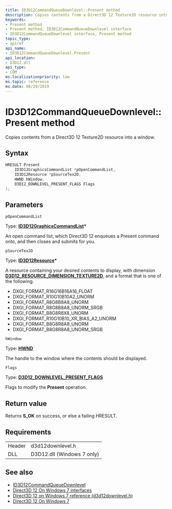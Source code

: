 ```yaml
---
title: ID3D12CommandQueueDownlevel::Present method
description: Copies contents from a Direct3D 12 Texture2D resource into a window. | ID3D12CommandQueueDownlevel::Present method
keywords:
- Present method
- Present method, ID3D12CommandQueueDownlevel interface
- ID3D12CommandQueueDownlevel interface, Present method
topic_type:
- apiref
api_name:
- ID3D12CommandQueueDownlevel.Present
api_location:
- D3D12.dll
api_type:
- COM
ms.localizationpriority: low
ms.topic: reference
ms.date: 08/29/2019
---
```


# ID3D12CommandQueueDownlevel::Present method

Copies contents from a Direct3D 12 Texture2D resource into a window.

## Syntax

```cpp
HRESULT Present
    ID3D12GraphicsCommandList *pOpenCommandList,
    ID3D12Resource *pSourceTex2D,
    HWND hWindow,
    D3D12_DOWNLEVEL_PRESENT_FLAGS Flags
);
```

## Parameters

`pOpenCommandList`

Type: **[ID3D12GraphicsCommandList](/windows/win32/api/d3d12/nn-d3d12-id3d12graphicscommandlist)\***

An open command list, which Direct3D 12 enqueues a Present command onto, and then closes and submits for you.

`pSourceTex2D`

Type: **[ID3D12Resource](/windows/win32/api/d3d12/nn-d3d12-id3d12resource)\***

A resource containing your desired contents to display, with dimension [**D3D12\_RESOURCE\_DIMENSION\_TEXTURE2D**](/windows/win32/api/d3d12/ne-d3d12-d3d12_resource_dimension), and a format that is one of the following.

* DXGI_FORMAT_R16G16B16A16_FLOAT
* DXGI_FORMAT_R10G10B10A2_UNORM
* DXGI_FORMAT_R8G8B8A8_UNORM
* DXGI_FORMAT_R8G8B8A8_UNORM_SRGB
* DXGI_FORMAT_B8G8R8X8_UNORM
* DXGI_FORMAT_R10G10B10_XR_BIAS_A2_UNORM
* DXGI_FORMAT_B8G8R8A8_UNORM
* DXGI_FORMAT_B8G8R8A8_UNORM_SRGB

`hWindow`

Type: **[HWND](/windows/desktop/WinProg/windows-data-types)**

The handle to the window where the contents should be displayed.

`Flags`

Type: **[D3D12\_DOWNLEVEL\_PRESENT\_FLAGS](d3d12_downlevel_present_flags.md)**

Flags to modify the **Present** operation.

## Return value

Returns **S_OK** on success, or else a failing HRESULT.

## Requirements

|        |                  |
|--------|------------------|
| Header | d3d12downlevel.h |
| DLL    | D3D12.dll (Windows 7 only) |

## See also
* [ID3D12CommandQueueDownlevel](id3d12commandqueuedownlevel.md)
* [Direct3D 12 On Windows 7 interfaces](direct3d-12on7-interfaces.md)
* [Direct3D 12 on Windows 7 reference (d3d12downlevel.h)](direct3d-12on7-reference.md)
* [Direct3D 12 On Windows 7](https://devblogs.microsoft.com/directx/porting-directx-12-games-to-windows-7/)
